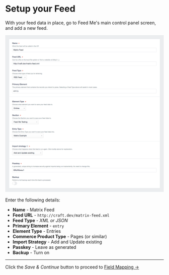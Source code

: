 # Setup your Feed

With your feed data in place, go to Feed Me's main control panel screen, and add a new feed.

![Feedme Matrix Guide Setup](/docs/screenshots/feedme-matrix-guide-setup.png)

Enter the following details:

- **Name** - Matrix Feed
- **Feed URL** - `http://craft.dev/matrix-feed.xml`
- **Feed Type** - _XML or JSON_
- **Primary Element** - `entry`
- **Element Type** - Entries
- **Commerce Product Type** - Pages (or similar)
- **Import Strategy** - Add and Update existing
- **Passkey** - Leave as generated
- **Backup** - Turn on

- - -

Click the _Save & Continue_ button to proceed to [Field Mapping →](/craft-plugins/feed-me/docs/guides/importing-into-matrix/field-mapping)